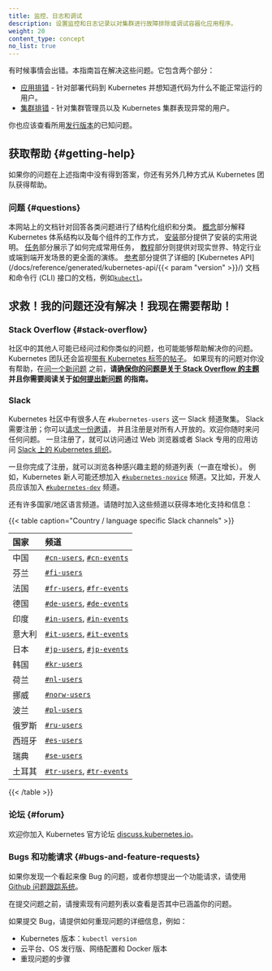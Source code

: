 ```yaml
---
title: 监控、日志和调试
description: 设置监控和日志记录以对集群进行故障排除或调试容器化应用程序。
weight: 20
content_type: concept
no_list: true
---
```

<!-- 
title: "Monitoring, Logging, and Debugging"
description: Set up monitoring and logging to troubleshoot a cluster, or debug a containerized application.
weight: 20
reviewers:
- brendandburns
- davidopp
content_type: concept
no_list: true
-->

<!-- overview -->

<!--
Sometimes things go wrong. This guide is aimed at making them right. It has
two sections:
-->
有时候事情会出错。本指南旨在解决这些问题。它包含两个部分：

<!--
* [Debugging your application](/docs/tasks/debug/debug-application/) - Useful
  for users who are deploying code into Kubernetes and wondering why it is not working.
* [Debugging your cluster](/docs/tasks/debug/debug-cluster/) - Useful
  for cluster administrators and people whose Kubernetes cluster is unhappy.
-->
* [应用排错](/zh/docs/tasks/debug/debug-application/) -
  针对部署代码到 Kubernetes 并想知道代码为什么不能正常运行的用户。
* [集群排错](/zh/docs/tasks/debug/debug-cluster/) -
  针对集群管理员以及 Kubernetes 集群表现异常的用户。

<!--
You should also check the known issues for the [release](https://github.com/kubernetes/kubernetes/releases)
you're using.
-->
你也应该查看所用[发行版本](https://github.com/kubernetes/kubernetes/releases)的已知问题。

<!-- body -->

<!--
## Getting help

If your problem isn't answered by any of the guides above, there are variety of
ways for you to get help from the Kubernetes team.
-->
## 获取帮助  {#getting-help}

如果你的问题在上述指南中没有得到答案，你还有另外几种方式从 Kubernetes 团队获得帮助。

<!--
### Questions

The documentation on this site has been structured to provide answers to a wide
range of questions. [Concepts](/docs/concepts/) explain the Kubernetes
architecture and how each component works, while [Setup](/docs/setup/) provides
practical instructions for getting started. [Tasks](/docs/tasks/) show how to
accomplish commonly used tasks, and [Tutorials](/docs/tutorials/) are more
comprehensive walkthroughs of real-world, industry-specific, or end-to-end
development scenarios. The [Reference](/docs/reference/) section provides
detailed documentation on the [Kubernetes API](/docs/reference/generated/kubernetes-api/{{< param "version" >}}/)
and command-line interfaces (CLIs), such as [`kubectl`](/docs/reference/kubectl/).
-->
### 问题  {#questions}

本网站上的文档针对回答各类问题进行了结构化组织和分类。
[概念](/zh/docs/concepts/)部分解释 Kubernetes 体系结构以及每个组件的工作方式，
[安装](/zh/docs/setup/)部分提供了安装的实用说明。
[任务](/zh/docs/tasks/)部分展示了如何完成常用任务，
[教程](/zh/docs/tutorials/)部分则提供对现实世界、特定行业或端到端开发场景的更全面的演练。
[参考](/zh/docs/reference/)部分提供了详细的
[Kubernetes API](/docs/reference/generated/kubernetes-api/{{< param "version" >}}/) 文档
和命令行 (CLI) 接口的文档，例如[`kubectl`](/zh/docs/reference/kubectl/)。

<!--
## Help! My question isn't covered!  I need help now!
-->
## 求救！我的问题还没有解决！我现在需要帮助！

<!--
### Stack Overflow

Someone else from the community may have already asked a similar question or may
be able to help with your problem. The Kubernetes team will also monitor
[posts tagged Kubernetes](https://stackoverflow.com/questions/tagged/kubernetes).
If there aren't any existing questions that help, **please [ensure that your question is on-topic on Stack Overflow](https://stackoverflow.com/help/on-topic)
and that you read through the guidance on [how to ask a new question](https://stackoverflow.com/help/how-to-ask)**,
before [asking a new one](https://stackoverflow.com/questions/ask?tags=kubernetes)!
-->
### Stack Overflow    {#stack-overflow}

社区中的其他人可能已经问过和你类似的问题，也可能能够帮助解决你的问题。
Kubernetes 团队还会监视[带有 Kubernetes 标签的帖子](https://stackoverflow.com/questions/tagged/kubernetes)。
如果现有的问题对你没有帮助，在[问一个新问题](https://stackoverflow.com/questions/ask?tags=kubernetes)
之前，**请[确保你的问题是关于 Stack Overflow 的主题](https://stackoverflow.com/help/on-topic)
并且你需要阅读关于[如何提出新问题](https://stackoverflow.com/help/how-to-ask)
的指南。**

<!--
### Slack

Many people from the Kubernetes community hang out on Kubernetes Slack in the `#kubernetes-users` channel.
Slack requires registration; you can [request an invitation](https://slack.kubernetes.io),
and registration is open to everyone). Feel free to come and ask any and all questions.
Once registered, access the [Kubernetes organisation in Slack](https://kubernetes.slack.com)
via your web browser or via Slack's own dedicated app.
-->
### Slack

Kubernetes 社区中有很多人在 `#kubernetes-users` 这一 Slack 频道聚集。
Slack 需要注册；你可以[请求一份邀请](https://slack.kubernetes.io)，
并且注册是对所有人开放的。欢迎你随时来问任何问题。
一旦注册了，就可以访问通过 Web 浏览器或者 Slack 专用的应用访问
[Slack 上的 Kubernetes 组织](https://kubernetes.slack.com)。

<!--
Once you are registered, browse the growing list of channels for various subjects of
interest. For example, people new to Kubernetes may also want to join the
[`#kubernetes-novice`](https://kubernetes.slack.com/messages/kubernetes-novice) channel. As another example, developers should join the
[`#kubernetes-dev`](https://kubernetes.slack.com/messages/kubernetes-dev) channel.
-->
一旦你完成了注册，就可以浏览各种感兴趣主题的频道列表（一直在增长）。
例如，Kubernetes 新人可能还想加入
[`#kubernetes-novice`](https://kubernetes.slack.com/messages/kubernetes-novice)
频道。又比如，开发人员应该加入
[`#kubernetes-dev`](https://kubernetes.slack.com/messages/kubernetes-dev)
频道。

<!--
There are also many country specific/local language channels. Feel free to join
these channels for localized support and info:
-->
还有许多国家/地区语言频道。请随时加入这些频道以获得本地化支持和信息：

{{< table caption="Country / language specific Slack channels" >}}
<!--
Country | Channels
:---------|:------------
China | [`#cn-users`](https://kubernetes.slack.com/messages/cn-users), [`#cn-events`](https://kubernetes.slack.com/messages/cn-events)
Finland | [`#fi-users`](https://kubernetes.slack.com/messages/fi-users)
France | [`#fr-users`](https://kubernetes.slack.com/messages/fr-users), [`#fr-events`](https://kubernetes.slack.com/messages/fr-events)
Germany | [`#de-users`](https://kubernetes.slack.com/messages/de-users), [`#de-events`](https://kubernetes.slack.com/messages/de-events)
India | [`#in-users`](https://kubernetes.slack.com/messages/in-users), [`#in-events`](https://kubernetes.slack.com/messages/in-events)
Italy | [`#it-users`](https://kubernetes.slack.com/messages/it-users), [`#it-events`](https://kubernetes.slack.com/messages/it-events)
Japan | [`#jp-users`](https://kubernetes.slack.com/messages/jp-users), [`#jp-events`](https://kubernetes.slack.com/messages/jp-events)
Korea | [`#kr-users`](https://kubernetes.slack.com/messages/kr-users)
Netherlands | [`#nl-users`](https://kubernetes.slack.com/messages/nl-users)
Norway | [`#norw-users`](https://kubernetes.slack.com/messages/norw-users)
Poland | [`#pl-users`](https://kubernetes.slack.com/messages/pl-users)
Russia | [`#ru-users`](https://kubernetes.slack.com/messages/ru-users)
Spain | [`#es-users`](https://kubernetes.slack.com/messages/es-users)
Sweden | [`#se-users`](https://kubernetes.slack.com/messages/se-users)
Turkey | [`#tr-users`](https://kubernetes.slack.com/messages/tr-users), [`#tr-events`](https://kubernetes.slack.com/messages/tr-events)
-->
国家   | 频道
:------|:------------
中国   | [`#cn-users`](https://kubernetes.slack.com/messages/cn-users), [`#cn-events`](https://kubernetes.slack.com/messages/cn-events)
芬兰   | [`#fi-users`](https://kubernetes.slack.com/messages/fi-users)
法国   | [`#fr-users`](https://kubernetes.slack.com/messages/fr-users), [`#fr-events`](https://kubernetes.slack.com/messages/fr-events)
德国   | [`#de-users`](https://kubernetes.slack.com/messages/de-users), [`#de-events`](https://kubernetes.slack.com/messages/de-events)
印度   | [`#in-users`](https://kubernetes.slack.com/messages/in-users), [`#in-events`](https://kubernetes.slack.com/messages/in-events)
意大利 | [`#it-users`](https://kubernetes.slack.com/messages/it-users), [`#it-events`](https://kubernetes.slack.com/messages/it-events)
日本   | [`#jp-users`](https://kubernetes.slack.com/messages/jp-users), [`#jp-events`](https://kubernetes.slack.com/messages/jp-events)
韩国   | [`#kr-users`](https://kubernetes.slack.com/messages/kr-users)
荷兰   | [`#nl-users`](https://kubernetes.slack.com/messages/nl-users)
挪威   | [`#norw-users`](https://kubernetes.slack.com/messages/norw-users)
波兰   | [`#pl-users`](https://kubernetes.slack.com/messages/pl-users)
俄罗斯 | [`#ru-users`](https://kubernetes.slack.com/messages/ru-users)
西班牙 | [`#es-users`](https://kubernetes.slack.com/messages/es-users)
瑞典   | [`#se-users`](https://kubernetes.slack.com/messages/se-users)
土耳其 | [`#tr-users`](https://kubernetes.slack.com/messages/tr-users), [`#tr-events`](https://kubernetes.slack.com/messages/tr-events)

{{< /table >}}

<!--
### Forum

You're welcome to join the official Kubernetes Forum: [discuss.kubernetes.io](https://discuss.kubernetes.io).
-->
### 论坛  {#forum}

欢迎你加入 Kubernetes 官方论坛
[discuss.kubernetes.io](https://discuss.kubernetes.io)。

<!--
### Bugs and Feature requests

If you have what looks like a bug, or you would like to make a feature request,
please use the [Github issue tracking system](https://github.com/kubernetes/kubernetes/issues).
-->
### Bugs 和功能请求   {#bugs-and-feature-requests}

如果你发现一个看起来像 Bug 的问题，或者你想提出一个功能请求，请使用
[Github 问题跟踪系统](https://github.com/kubernetes/kubernetes/issues)。

<!--
Before you file an issue, please search existing issues to see if your issue is
already covered.

If filing a bug, please include detailed information about how to reproduce the
problem, such as:
-->
在提交问题之前，请搜索现有问题列表以查看是否其中已涵盖你的问题。

如果提交 Bug，请提供如何重现问题的详细信息，例如：

<!--
* Kubernetes version: `kubectl version`
* Cloud provider, OS distro, network configuration, and Docker version
* Steps to reproduce the problem
-->
* Kubernetes 版本：`kubectl version`
* 云平台、OS 发行版、网络配置和 Docker 版本
* 重现问题的步骤

